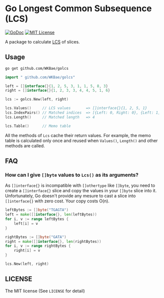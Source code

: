 # Go Longest Common Subsequence (LCS)

[![GoDoc](https://godoc.org/github.com/WKBae/golcs?status.svg)][godoc]
[![MIT License](http://img.shields.io/badge/license-MIT-blue.svg)][license]

[godoc]: https://godoc.org/github.com/WKBae/golcs
[license]: https://github.com/WKBae/golcs/blob/master/LICENSE

A package to calculate [LCS](http://en.wikipedia.org/wiki/Longest_common_subsequence_problem) of slices.

## Usage

```sh
go get github.com/WKBae/golcs
```

```go
import " github.com/WKBae/golcs"

left = []interface{}{1, 2, 5, 3, 1, 1, 5, 8, 3}
right = []interface{}{1, 2, 3, 3, 4, 4, 5, 1, 6}

lcs := golcs.New(left, right)

lcs.Values()     // LCS values       => []interface{}{1, 2, 5, 1}
lcs.IndexPairs() // Matched indices  => [{Left: 0, Right: 0}, {Left: 1, Right: 1}, {Left: 2, Right: 6}, {Left: 4, Right: 7}]
lcs.Length()     // Matched length   => 4

lcs.Table()      // Memo table
```

All the methods of `Lcs` cache their return values. For example, the memo table is calculated only once and reused when `Values()`, `Length()` and other methods are called.


## FAQ

### How can I give `[]byte` values to `Lcs()` as its arguments?

As `[]interface{}` is incompatible with `[]othertype` like `[]byte`, you need to create a `[]interface{}` slice and copy the values in your `[]byte` slice into it. Unfortunately, Go doesn't provide any mesure to cast a slice into `[]interface{}` with zero cost. Your copy costs O(n).

```go
leftBytes := []byte("TGAGTA")
left = make([]interface{}, len(leftBytes))
for i, v := range leftBytes {
	left[i] = v
}

rightBytes := []byte("GATA")
right = make([]interface{}, len(rightBytes))
for i, v := range rightBytes {
	right[i] = v
}

lcs.New(left, right)
```


## LICENSE

The MIT license (See `LICENSE` for detail)
